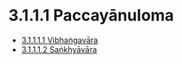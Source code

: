 # 3.1.1.1 Paccayānuloma

* [3.1.1.1.1 Vibhaṅgavāra](3.1.1.1/3.1.1.1.1.md)
* [3.1.1.1.2 Saṅkhyāvāra](3.1.1.1/3.1.1.1.2.md)
